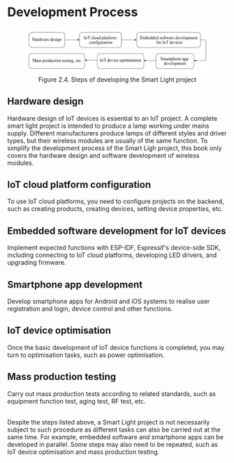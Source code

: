 # Development Process

<figure align="center">
    <img src="../../Pics/D2Z/2-4.jpg" width="500">
    <figcaption>Figure 2.4. Steps of developing the Smart Light project</figcaption>
</figure>

## Hardware design

Hardware design of IoT devices is essential to an IoT project. A complete smart light project is intended to produce a lamp working under mains supply. Different manufacturers produce lamps of different styles and driver types, but their wireless modules are usually of the same function. To simplify the development process of the Smart Ligh project, this book only covers the hardware design and software development of wireless modules.

## IoT cloud platform configuration

To use IoT cloud platforms, you need to configure projects on the backend, such as creating products, creating devices, setting device properties, etc.

## Embedded software development for IoT devices

Implement expected functions with ESP-IDF, Espressif's device-side SDK, including connecting to IoT cloud platforms, developing LED drivers, and upgrading firmware.

## Smartphone app development

Develop smartphone apps for Android and iOS systems to realise user registration and login, device control and other functions.

## IoT device optimisation

Once the basic development of IoT device functions is completed, you may turn to optimisation tasks, such as power optimisation.

## Mass production testing

Carry out mass production tests according to related standards, such as equipment function test, aging test, RF test, etc.

<br>
Despite the steps listed above, a Smart Light project is not necessarily subject to such procedure as different tasks can also be carried out at the same time. For example, embedded software and smartphone apps can be developed in parallel. Some steps may also need to be repeated, such as IoT device optimisation and mass production testing.
